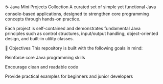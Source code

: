 ☕ Java Mini Projects Collection
A curated set of simple yet functional Java console-based applications, designed to strengthen core programming concepts through hands-on practice.

Each project is self-contained and demonstrates fundamental Java principles such as control structures, input/output handling, object-oriented design, and built-in utility classes.

🎯 Objectives
This repository is built with the following goals in mind:

Reinforce core Java programming skills

Encourage clean and readable code

Provide practical examples for beginners and junior developers
